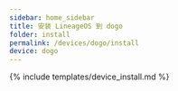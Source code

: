 ```yaml
---
sidebar: home_sidebar
title: 安装 LineageOS 到 dogo
folder: install
permalink: /devices/dogo/install
device: dogo
---
```

{% include templates/device_install.md %}
